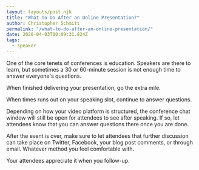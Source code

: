 ```yaml
---
layout: layouts/post.njk
title: "What To Do After an Online Presentation?"
author: Christopher Schmitt
permalink: "/what-to-do-after-an-online-presentation/"
date: 2020-04-03T00:09:31.824Z
tags:
  - speaker
---
```


One of the core tenets of conferences is education. Speakers are there to learn, but sometimes a 30 or 60-minute session is not enough time to answer everyone's questions. 

When finished delivering your presentation, go the extra mile.

When times runs out on your speaking slot, continue to answer questions. 

Depending on how your video platform is structured, the conference chat window will still be open for attendees to see after speaking. If so, let attendees know that you can answer questions there once you are done.

After the event is over, make sure to let attendees that further discussion can take place on Twitter, Facebook, your blog post comments, or through email. Whatever method you feel comfortable with.

Your attendees appreciate it when you follow-up.